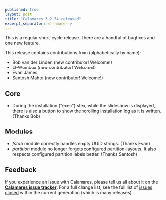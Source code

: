 ```yaml
---
published: true
layout: post
title: "Calamares 3.2.54 released"
excerpt_separator: <!--more-->
---
```


This is a regular short-cycle release.
There are a handful of bugfixes and one new feature.


<!--more-->


This release contains contributions from (alphabetically by name):
 - Bob van der Linden (new contributor! Welcome!)
 - El-Wumbus (new contributor! Welcome!)
 - Evan James
 - Santosh Mahto (new contributor! Welcome!)

## Core ##
 - During the installation ("exec") step, while the slideshow is displayed,
   there is also a button to show the scrolling installation log as it
   is written. (Thanks Bob)

## Modules ##
 - *fstab* module correctly handles empty UUID strings. (Thanks Evan)
 - *partition* module no longer forgets configured partition-layouts.
   It also respects configured partition labels better. (Thanks Santosh)


## Feedback ##

If you experience an issue with Calamares, please tell us all about it
on the [**Calamares issue tracker**][1]. For a full change list, see
the full list of [issues closed][2] within the current generation (which is many releases).

[1]: https://github.com/calamares/calamares/issues
[2]: https://github.com/calamares/calamares/milestone/81
